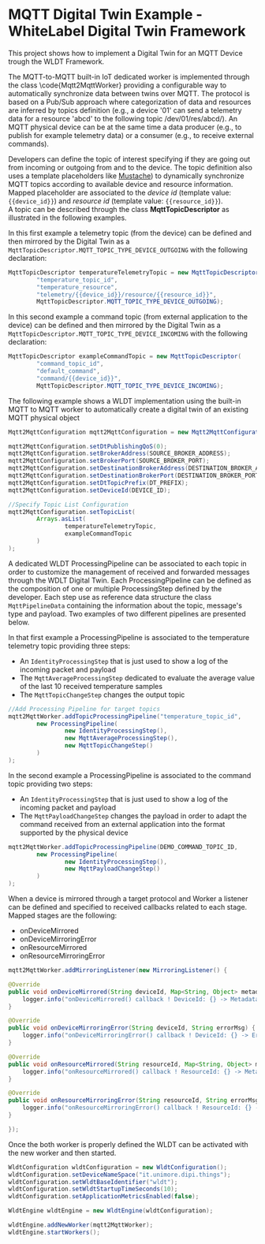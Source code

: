 # MQTT Digital Twin Example - WhiteLabel Digital Twin Framework

This project shows how to implement a Digital Twin for an MQTT Device trough the WLDT Framework.

The MQTT-to-MQTT built-in IoT dedicated worker is implemented through the class \code{Mqtt2MqttWorker} 
providing a configurable way to automatically synchronize data between twins over MQTT. 
The protocol is based on a Pub/Sub approach where categorization of data and resources 
are inferred by topics definition (e.g., a device '01' can send a telemetry data for a resource 'abcd' 
to the following topic /dev/01/res/abcd/). 
An MQTT physical device can be at the same time a data producer 
(e.g., to publish for example telemetry data) or a consumer (e.g., to receive external commands).

Developers can define the topic of interest specifying if they are going out from incoming or outgoing from 
and to the device. The topic definition also uses a template placeholders like [Mustache](https://mustache.github.io/)) 
to dynamically synchronize MQTT topics according to available device and resource information. 
Mapped placeholder are associated to the _device id_ (template value: `{{device_id}}`) and _resource id_ (template value: `{{resource_id}}`).  
A topic can be described through the class **MqttTopicDescriptor** as illustrated in the following examples.

In this first example a telemetry topic (from the device) can be defined and then mirrored by the Digital Twin 
as a `MqttTopicDescriptor.MQTT_TOPIC_TYPE_DEVICE_OUTGOING` with the following declaration:

```java
MqttTopicDescriptor temperatureTelemetryTopic = new MqttTopicDescriptor(
        "temperature_topic_id",
        "temperature_resource",
        "telemetry/{{device_id}}/resource/{{resource_id}}",
        MqttTopicDescriptor.MQTT_TOPIC_TYPE_DEVICE_OUTGOING);
```

In this second example a command topic (from external application to the device) can be defined and then mirrored by the Digital Twin
as a `MqttTopicDescriptor.MQTT_TOPIC_TYPE_DEVICE_INCOMING` with the following declaration:

```java
MqttTopicDescriptor exampleCommandTopic = new MqttTopicDescriptor(
        "command_topic_id",
        "default_command",
        "command/{{device_id}}",
        MqttTopicDescriptor.MQTT_TOPIC_TYPE_DEVICE_INCOMING);
```

The following example shows a WLDT implementation using the built-in MQTT to MQTT worker 
to automatically create a digital twin of an existing MQTT physical object
             
```java             
Mqtt2MqttConfiguration mqtt2MqttConfiguration = new Mqtt2MqttConfiguration();

mqtt2MqttConfiguration.setDtPublishingQoS(0);
mqtt2MqttConfiguration.setBrokerAddress(SOURCE_BROKER_ADDRESS);
mqtt2MqttConfiguration.setBrokerPort(SOURCE_BROKER_PORT);
mqtt2MqttConfiguration.setDestinationBrokerAddress(DESTINATION_BROKER_ADDRESS);
mqtt2MqttConfiguration.setDestinationBrokerPort(DESTINATION_BROKER_PORT);
mqtt2MqttConfiguration.setDtTopicPrefix(DT_PREFIX);
mqtt2MqttConfiguration.setDeviceId(DEVICE_ID);

//Specify Topic List Configuration
mqtt2MqttConfiguration.setTopicList(
        Arrays.asList(
                temperatureTelemetryTopic,
                exampleCommandTopic
        )
);
```

A dedicated WLDT ProcessingPipeline can be associated to each topic in order to customize the
management of received and forwarded messages through the WDLT Digital Twin.
Each ProcessingPipeline can be defined as the composition of one or multiple ProcessingStep
defined by the developer. Each step use as reference data structure the class `MqttPipelineData`
containing the information about the topic, message's type and payload. 
Two examples of two different pipelines are presented below. 

In that first example a ProcessingPipeline is associated to the temperature telemetry topic
providing three steps:
- An `IdentityProcessingStep` that is just used to show a log of the incoming packet and payload
- The `MqttAverageProcessingStep` dedicated to evaluate the average value of the last 10 received temperature samples
- The `MqttTopicChangeStep` changes the output topic 

```java             
//Add Processing Pipeline for target topics
mqtt2MqttWorker.addTopicProcessingPipeline("temperature_topic_id",
        new ProcessingPipeline(
                new IdentityProcessingStep(),
                new MqttAverageProcessingStep(),
                new MqttTopicChangeStep()
        )
);
```

In the second example a ProcessingPipeline is associated to the command topic providing two steps:
- An `IdentityProcessingStep` that is just used to show a log of the incoming packet and payload
- The `MqttPayloadChangeStep` changes the payload in order to adapt the command received from 
  an external application into the format supported by the physical device

```java 
mqtt2MqttWorker.addTopicProcessingPipeline(DEMO_COMMAND_TOPIC_ID,
        new ProcessingPipeline(
                new IdentityProcessingStep(),
                new MqttPayloadChangeStep()
        )
);
```

When a device is mirrored through a target protocol and Worker a listener can be defined and specified to 
received callbacks related to each stage. Mapped stages are the following:

- onDeviceMirrored
- onDeviceMirroringError
- onResourceMirrored
- onResourceMirroringError

```java 
mqtt2MqttWorker.addMirroringListener(new MirroringListener() {

@Override
public void onDeviceMirrored(String deviceId, Map<String, Object> metadata) {
    logger.info("onDeviceMirrored() callback ! DeviceId: {} -> Metadata: {}", deviceId, metadata);
}

@Override
public void onDeviceMirroringError(String deviceId, String errorMsg) {
    logger.info("onDeviceMirroringError() callback ! DeviceId: {} -> ErrorMsg: {}", deviceId, errorMsg);
}

@Override
public void onResourceMirrored(String resourceId, Map<String, Object> metadata) {
    logger.info("onResourceMirrored() callback ! ResourceId: {} -> Metadata: {}", resourceId, metadata);
}

@Override
public void onResourceMirroringError(String resourceId, String errorMsg) {
    logger.info("onResourceMirroringError() callback ! ResourceId: {} -> ErrorMsg: {}", resourceId, errorMsg);
}

});
```

Once the both worker is properly defined the WLDT can be activated with the new worker and then started.

```java
WldtConfiguration wldtConfiguration = new WldtConfiguration();
wldtConfiguration.setDeviceNameSpace("it.unimore.dipi.things");
wldtConfiguration.setWldtBaseIdentifier("wldt");
wldtConfiguration.setWldtStartupTimeSeconds(10);
wldtConfiguration.setApplicationMetricsEnabled(false);

WldtEngine wldtEngine = new WldtEngine(wldtConfiguration);

wldtEngine.addNewWorker(mqtt2MqttWorker);
wldtEngine.startWorkers();
```
